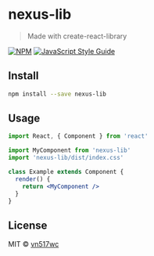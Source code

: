 # nexus-lib

> Made with create-react-library

[![NPM](https://img.shields.io/npm/v/nexus-lib.svg)](https://www.npmjs.com/package/nexus-lib) [![JavaScript Style Guide](https://img.shields.io/badge/code_style-standard-brightgreen.svg)](https://standardjs.com)

## Install

```bash
npm install --save nexus-lib
```

## Usage

```jsx
import React, { Component } from 'react'

import MyComponent from 'nexus-lib'
import 'nexus-lib/dist/index.css'

class Example extends Component {
  render() {
    return <MyComponent />
  }
}
```

## License

MIT © [vn517wc](https://github.com/vn517wc)
